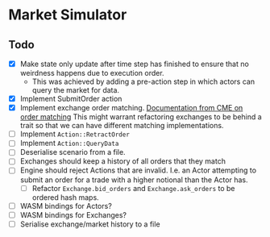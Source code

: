# Market Simulator

## Todo
- [x] Make state only update after time step has finished to ensure that no weirdness happens due to execution order.
  - This was achieved by adding a pre-action step in which actors can query the market for data.
- [x] Implement SubmitOrder action
- [x] Implement exchange order matching.
  [Documentation from CME on order matching](https://cmegroupclientsite.atlassian.net/wiki/spaces/EPICSANDBOX/pages/457218479/Supported+Matching+Algorithms)
  This might warrant refactoring exchanges to be behind a trait so that we can have
different matching implementations.
- [ ] Implement `Action::RetractOrder`
- [ ] Implement `Action::QueryData`
- [ ] Deserialise scenario from a file.
- [ ] Exchanges should keep a history of all orders that they match
- [ ] Engine should reject Actions that are invalid. I.e. an Actor attempting to submit
  an order for a trade with a higher notional than the Actor has.
  - [ ] Refactor `Exchange.bid_orders` and `Exchange.ask_orders` to be ordered hash
  maps.
- [ ] WASM bindings for Actors?
- [ ] WASM bindings for Exchanges?
- [ ] Serialise exchange/market history to a file
